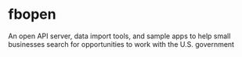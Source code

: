 fbopen
======

An open API server, data import tools, and sample apps to help small businesses search for opportunities to work with the U.S. government
